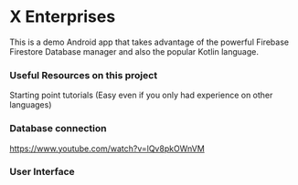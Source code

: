 # X Enterprises
This is a demo Android app that takes advantage of the powerful Firebase Firestore Database manager and also the popular Kotlin language.

### Useful Resources on this project
Starting point tutorials (Easy even if you only had experience on other languages)

### Database connection
https://www.youtube.com/watch?v=lQv8pkOWnVM

### User Interface
